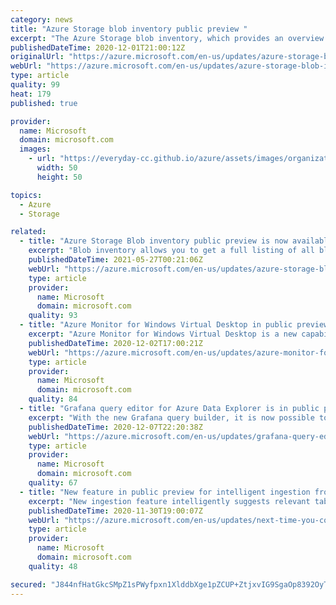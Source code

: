 ```yaml
---
category: news
title: "Azure Storage blob inventory public preview "
excerpt: "The Azure Storage blob inventory, which provides an overview of your blob data within a storage account, is now available for public preview in France Central, Canada Central, and Canada East."
publishedDateTime: 2020-12-01T21:00:12Z
originalUrl: "https://azure.microsoft.com/en-us/updates/azure-storage-blob-inventory-public-preview/"
webUrl: "https://azure.microsoft.com/en-us/updates/azure-storage-blob-inventory-public-preview/"
type: article
quality: 99
heat: 179
published: true

provider:
  name: Microsoft
  domain: microsoft.com
  images:
    - url: "https://everyday-cc.github.io/azure/assets/images/organizations/microsoft.com-50x50.jpg"
      width: 50
      height: 50

topics:
  - Azure
  - Storage

related:
  - title: "Azure Storage Blob inventory public preview is now available in all public regions"
    excerpt: "Blob inventory allows you to get a full listing of all blobs within a storage account or container. This can be used in conjunction with Synapse to calculate per container metrics such as capacity and count."
    publishedDateTime: 2021-05-27T00:21:06Z
    webUrl: "https://azure.microsoft.com/en-us/updates/azure-storage-blob-inventory-preview-is-now-available-in-all-public-regions/"
    type: article
    provider:
      name: Microsoft
      domain: microsoft.com
    quality: 93
  - title: "Azure Monitor for Windows Virtual Desktop in public preview"
    excerpt: "Azure Monitor for Windows Virtual Desktop is a new capability that provides a centralized monitoring view to help you identify and troubleshoot issues with Windows Virtual Desktop."
    publishedDateTime: 2020-12-02T17:00:21Z
    webUrl: "https://azure.microsoft.com/en-us/updates/azure-monitor-for-windows-virtual-desktop-public-preview/"
    type: article
    provider:
      name: Microsoft
      domain: microsoft.com
    quality: 84
  - title: "Grafana query editor for Azure Data Explorer is in public preview"
    excerpt: "With the new Grafana query builder, it is now possible to build dashboards in just a few clicks using a simple graphical experience.  "
    publishedDateTime: 2020-12-07T22:20:38Z
    webUrl: "https://azure.microsoft.com/en-us/updates/grafana-query-editor-for-azure-data-explorer/"
    type: article
    provider:
      name: Microsoft
      domain: microsoft.com
    quality: 67
  - title: "New feature in public preview for intelligent ingestion from Event Hubs source"
    excerpt: "New ingestion feature intelligently suggests relevant table schema and mapping definitions to Event Hubs source"
    publishedDateTime: 2020-11-30T19:00:07Z
    webUrl: "https://azure.microsoft.com/en-us/updates/next-time-you-connect-event-hub-with-azure-data-explorer-use-the-1click-tool-to-easily-and-accurately-define-the-endtoend-ing/"
    type: article
    provider:
      name: Microsoft
      domain: microsoft.com
    quality: 48

secured: "J844nfHatGkcSMpZ1sPWyfpxn1XlddbXge1pZCUP+ZtjxvIG9SgaOp8392OyTdjVEeSpPdqG/Cdy+EVDWoaDkwpVNCC+1XWUw8Cr6r1jtKVefcuGhA4htfG4zV+fD2I2OEFfNMwRT5vJ5t1YLrKK15Yas9RarzdIkhOV9W5bmosdtgYEOcImUk3ySauyHno++1/skeM0lGMSTCKeWBBbjnJkfSKAL1410yQPvSfw5j6dSoanqzo2qMJ9tc+KkCHLr9dQNwuU8hRh/mZG4F/HjkGK5aBUELcS0ottX1X8Q44ydXBeARfTzo1Gzu2NGJVfkZnuHa9Un+MnBoVqeuBpFSTvAS+Whd+MVWiQMk35vRE=;g6snYrs5uOqRqyh3xsIGIw=="
---
```



